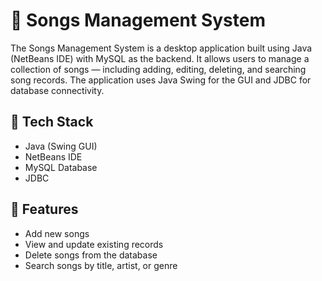 # 🎵 Songs Management System

The Songs Management System is a desktop application built using Java (NetBeans IDE) with MySQL as the backend. It allows users to manage a collection of songs — including adding, editing, deleting, and searching song records. The application uses Java Swing for the GUI and JDBC for database connectivity.

## 🔧 Tech Stack
- Java (Swing GUI)
- NetBeans IDE
- MySQL Database
- JDBC

## 🎯 Features
- Add new songs
- View and update existing records
- Delete songs from the database
- Search songs by title, artist, or genre

